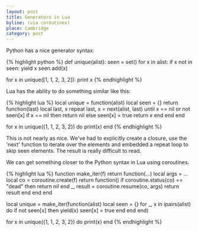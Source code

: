 ```yaml
---
layout: post
title: Generators in Lua
byline: (via coroutines)
place: Cambridge
category: post
---
```

Python has a nice generator syntax:

{% highlight python %}
def unique(alist):
    seen = set()
    for x in alist:
        if x not in seen:
            yield x
            seen.add(x)

for x in unique([1, 1, 2, 3, 2]):
    print x
{% endhighlight %}

Lua has the ability to do something similar like this:

{% highlight lua %}
local unique = function(alist)
    local seen = {}
    return function(last)
        local last, x
        repeat
            last, x = next(alist, last)
        until x == nil or not seen[x]
        if x == nil then
            return nil
        else
            seen[x] = true
            return x
        end
    end
end

for x in unique({1, 1, 2, 3, 2}) do
    print(x)
end
{% endhighlight %}

This is not nearly as nice.
We've had to explicitly create a closure, use the 'next' function to iterate 
over the elements and embedded a repeat loop to skip seen elements. 
The result is really difficult to read.

We can get something closer to the Python syntax in Lua using coroutines.

{% highlight lua %}
function make_iter(f)
    return function(...)
        local args = ...
        local co = coroutine.create(f)
        return function()
            if coroutine.status(co) == "dead" then
                return nil
            end
            _, result = coroutine.resume(co, args)
            return result
        end
    end
end

local unique = make_iter(function(alist)
    local seen = {}
    for _, x in ipairs(alist) do
        if not seen[x] then
            yield(x)
            seen[x] = true
        end
    end
end)

for x in unique({1, 1, 2, 3, 2}) do
    print(x)
end
{% endhighlight %}

